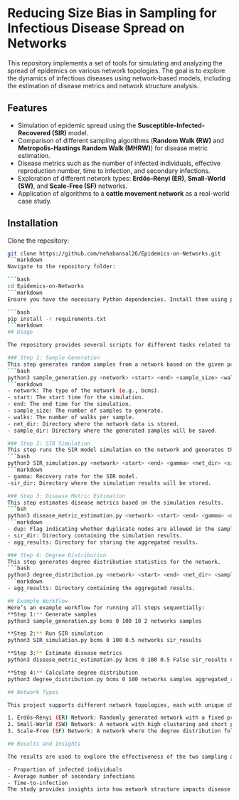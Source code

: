 # Reducing Size Bias in Sampling for Infectious Disease Spread on Networks

This repository implements a set of tools for simulating and analyzing the spread of epidemics on various network topologies. The goal is to explore the dynamics of infectious diseases using network-based models, including the estimation of disease metrics and network structure analysis.

## Features

- Simulation of epidemic spread using the **Susceptible-Infected-Recovered (SIR)** model.
- Comparison of different sampling algorithms (**Random Walk (RW)** and **Metropolis-Hastings Random Walk (MHRW)**) for disease metric estimation.
- Disease metrics such as the number of infected individuals, effective reproduction number, time to infection, and secondary infections.
- Exploration of different network types: **Erdős–Rényi (ER)**, **Small-World (SW)**, and **Scale-Free (SF)** networks.
- Application of algorithms to a **cattle movement network** as a real-world case study.

## Installation

Clone the repository:

```bash
git clone https://github.com/nehabansal26/Epidemics-on-Networks.git
```markdown
Navigate to the repository folder:

```bash
cd Epidemics-on-Networks
```markdown
Ensure you have the necessary Python dependencies. Install them using pip:

```bash
pip install -r requirements.txt
```markdown
## Usage

The repository provides several scripts for different tasks related to epidemic modeling. Below are the steps for using the scripts.

### Step 1: Sample Generation
This step generates random samples from a network based on the given parameters.
```bash
python3 sample_generation.py <network> <start> <end> <sample_size> <walks> <net_dir> <sample_dir>
```markdown
- network: The type of the network (e.g., bcms).
- start: The start time for the simulation.
- end: The end time for the simulation.
- sample_size: The number of samples to generate.
- walks: The number of walks per sample.
- net_dir: Directory where the network data is stored.
- sample_dir: Directory where the generated samples will be saved.

### Step 2: SIR Simulation
This step runs the SIR model simulation on the network and generates the disease spread data.
```bash
python3 SIR_simulation.py <network> <start> <end> <gamma> <net_dir> <sir_dir>
```markdown
- gamma: Recovery rate for the SIR model.
-sir_dir: Directory where the simulation results will be stored.

### Step 3: Disease Metric Estimation
This step estimates disease metrics based on the simulation results.
```bsh
python3 disease_metric_estimation.py <network> <start> <end> <gamma> <dup> <sir_dir> <net_dir> <sample_dir> <agg_results>
```markdown
- dup: Flag indicating whether duplicate nodes are allowed in the sample.
- sir_dir: Directory containing the simulation results.
- agg_results: Directory for storing the aggregated results.

### Step 4: Degree Distribution
This step generates degree distribution statistics for the network.
```bash
python3 degree_distribution.py <network> <start> <end> <net_dir> <sample_dir> <agg_results>
```markdown
- agg_results: Directory containing the aggregated results.

## Example Workflow
Here’s an example workflow for running all steps sequentially:
**Step 1:** Generate samples
python3 sample_generation.py bcms 0 100 10 2 networks samples

**Step 2:** Run SIR simulation
python3 SIR_simulation.py bcms 0 100 0.5 networks sir_results

**Step 3:** Estimate disease metrics
python3 disease_metric_estimation.py bcms 0 100 0.5 False sir_results networks samples aggregated_results

**Step 4:** Calculate degree distribution
python3 degree_distribution.py bcms 0 100 networks samples aggregated_results

## Network Types

This project supports different network topologies, each with unique characteristics:

1. Erdős–Rényi (ER) Network: Randomly generated network with a fixed probability of edge formation between nodes.
2. Small-World (SW) Network: A network with high clustering and short path lengths, resembling real-world social networks.
3. Scale-Free (SF) Network: A network where the degree distribution follows a power law, with a few nodes (hubs) having high degrees.

## Results and Insights

The results are used to explore the effectiveness of the two sampling algorithms (RW and MHRW) in estimating disease metrics like:

- Proportion of infected individuals
- Average number of secondary infections
- Time-to-infection
The study provides insights into how network structure impacts disease spread and how sampling methods can influence epidemic predictions.
